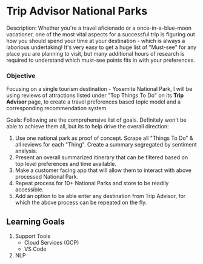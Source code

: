 # Trip Advisor National Parks

Description: Whether you're a travel aficionado or a once-in-a-blue-moon vacationer, one of the most vital aspects for a successful trip is figuring out how you should spend your time at your destination - which is always a laborious undertaking!  It's very easy to get a huge list of "Must-see" for any place you are planning to visit, but many additional hours of research is required to understand which must-see points fits in with your preferences.

### Objective
Focusing on a single tourism destination - Yosemite National Park, I will be using reviews of attractions listed under "Top Things To Do" on its **Trip Advisor** page, to create a travel preferences based topic model and a corresponding recommendation system. 

Goals: Following are the comprehensive list of goals. Definitely won't be able to achieve them all, but its to help drive the overall direction:
1. Use one national park as proof of concept. Scrape all "Things To Do" & all reviews for each "Thing". Create a summary segregated by sentiment analysis.
1. Present an overall summarized itinerary that can be filtered based on top level preferences and time available.
1. Make a customer facing app that will allow them to interact with above processed National Park.
1. Repeat process for 10+ National Parks and store to be readily accessible.
1. Add an option to be able enter any destination from Trip Advisor, for which the above process can be repeated on the fly.

## Learning Goals

1. Support Tools
    * Cloud Services (GCP)
    * VS Code
1. NLP 
